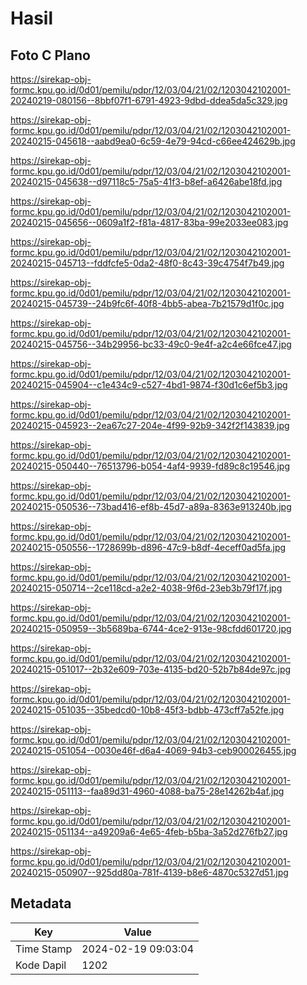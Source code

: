 # Hasil

## Foto C Plano

https://sirekap-obj-formc.kpu.go.id/0d01/pemilu/pdpr/12/03/04/21/02/1203042102001-20240219-080156--8bbf07f1-6791-4923-9dbd-ddea5da5c329.jpg

https://sirekap-obj-formc.kpu.go.id/0d01/pemilu/pdpr/12/03/04/21/02/1203042102001-20240215-045618--aabd9ea0-6c59-4e79-94cd-c66ee424629b.jpg

https://sirekap-obj-formc.kpu.go.id/0d01/pemilu/pdpr/12/03/04/21/02/1203042102001-20240215-045638--d97118c5-75a5-41f3-b8ef-a6426abe18fd.jpg

https://sirekap-obj-formc.kpu.go.id/0d01/pemilu/pdpr/12/03/04/21/02/1203042102001-20240215-045656--0609a1f2-f81a-4817-83ba-99e2033ee083.jpg

https://sirekap-obj-formc.kpu.go.id/0d01/pemilu/pdpr/12/03/04/21/02/1203042102001-20240215-045713--fddfcfe5-0da2-48f0-8c43-39c4754f7b49.jpg

https://sirekap-obj-formc.kpu.go.id/0d01/pemilu/pdpr/12/03/04/21/02/1203042102001-20240215-045739--24b9fc6f-40f8-4bb5-abea-7b21579d1f0c.jpg

https://sirekap-obj-formc.kpu.go.id/0d01/pemilu/pdpr/12/03/04/21/02/1203042102001-20240215-045756--34b29956-bc33-49c0-9e4f-a2c4e66fce47.jpg

https://sirekap-obj-formc.kpu.go.id/0d01/pemilu/pdpr/12/03/04/21/02/1203042102001-20240215-045904--c1e434c9-c527-4bd1-9874-f30d1c6ef5b3.jpg

https://sirekap-obj-formc.kpu.go.id/0d01/pemilu/pdpr/12/03/04/21/02/1203042102001-20240215-045923--2ea67c27-204e-4f99-92b9-342f2f143839.jpg

https://sirekap-obj-formc.kpu.go.id/0d01/pemilu/pdpr/12/03/04/21/02/1203042102001-20240215-050440--76513796-b054-4af4-9939-fd89c8c19546.jpg

https://sirekap-obj-formc.kpu.go.id/0d01/pemilu/pdpr/12/03/04/21/02/1203042102001-20240215-050536--73bad416-ef8b-45d7-a89a-8363e913240b.jpg

https://sirekap-obj-formc.kpu.go.id/0d01/pemilu/pdpr/12/03/04/21/02/1203042102001-20240215-050556--1728699b-d896-47c9-b8df-4eceff0ad5fa.jpg

https://sirekap-obj-formc.kpu.go.id/0d01/pemilu/pdpr/12/03/04/21/02/1203042102001-20240215-050714--2ce118cd-a2e2-4038-9f6d-23eb3b79f17f.jpg

https://sirekap-obj-formc.kpu.go.id/0d01/pemilu/pdpr/12/03/04/21/02/1203042102001-20240215-050959--3b5689ba-6744-4ce2-913e-98cfdd601720.jpg

https://sirekap-obj-formc.kpu.go.id/0d01/pemilu/pdpr/12/03/04/21/02/1203042102001-20240215-051017--2b32e609-703e-4135-bd20-52b7b84de97c.jpg

https://sirekap-obj-formc.kpu.go.id/0d01/pemilu/pdpr/12/03/04/21/02/1203042102001-20240215-051035--35bedcd0-10b8-45f3-bdbb-473cff7a52fe.jpg

https://sirekap-obj-formc.kpu.go.id/0d01/pemilu/pdpr/12/03/04/21/02/1203042102001-20240215-051054--0030e46f-d6a4-4069-94b3-ceb900026455.jpg

https://sirekap-obj-formc.kpu.go.id/0d01/pemilu/pdpr/12/03/04/21/02/1203042102001-20240215-051113--faa89d31-4960-4088-ba75-28e14262b4af.jpg

https://sirekap-obj-formc.kpu.go.id/0d01/pemilu/pdpr/12/03/04/21/02/1203042102001-20240215-051134--a49209a6-4e65-4feb-b5ba-3a52d276fb27.jpg

https://sirekap-obj-formc.kpu.go.id/0d01/pemilu/pdpr/12/03/04/21/02/1203042102001-20240215-050907--925dd80a-781f-4139-b8e6-4870c5327d51.jpg


## Metadata

| Key        | Value               |
| ---------- | ------------------- |
| Time Stamp | 2024-02-19 09:03:04 |
| Kode Dapil | 1202                |



